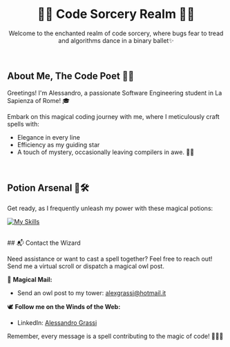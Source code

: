 <div align="center">

# 🧙‍♂️ Code Sorcery Realm 🧙‍♂️</span>

Welcome to the enchanted realm of code sorcery, where bugs fear to tread and algorithms dance in a binary ballet✨

</div>

<br>

<div align="left">

## About Me, The Code Poet 📜👋

Greetings! I'm Alessandro, a passionate Software Engineering student in La Sapienza of Rome! 🎓

Embark on this magical coding journey with me, where I meticulously craft spells with:

- Elegance in every line
- Efficiency as my guiding star
- A touch of mystery, occasionally leaving compilers in awe. 🤖😄

</div>

<br>

<div align="left">
  
## Potion Arsenal 🧪🛠️

Get ready, as I frequently unleash my power with these magical potions: <br>

[![My Skills](https://skillicons.dev/icons?i=py,c,java,js,html,css,react)](https://skillicons.dev)
</div>

<br>

<div align="left">
## 📬 Contact the Wizard

Need assistance or want to cast a spell together? Feel free to reach out! Send me a virtual scroll or dispatch a magical owl post.

🦉 **Magical Mail:**
   - Send an owl post to my tower: [alexgrassi@hotmail.it](alexgrassi@hotmail.it)

🕊️ **Follow me on the Winds of the Web:**
  
   - LinkedIn: [Alessandro Grassi](www.linkedin.com/in/alegrassi10)

Remember, every message is a spell contributing to the magic of code! 🧙‍♂️✨

</div>
